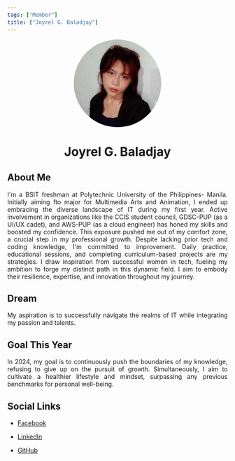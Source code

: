 ```yaml
---
tags: ["Member"]
title: ["Joyrel G. Baladjay"]
---
```


<TagLinks/>

<div align="center">
  <div style="border-radius: 50%; overflow: hidden; width: 200px; height: 200px;">
    <img src="../../images/joyrel.jpg" width="200" height="200" style="object-fit: cover; width: 100%; height: 100%;" />
  </div>
</div>

<div align="center">
  <h1>Joyrel G. Baladjay</h1>
</div>

<div style="text-align: justify;">
  <h2>About Me</h2>
  <p>I'm a BSIT freshman at Polytechnic University of the Philippines- Manila. Initially aiming fto major for Multimedia Arts and Animation, I ended up embracing the diverse landscape of IT during my first year. Active involvement in organizations like the CCIS student council, GDSC-PUP (as a UI/UX cadet), and AWS-PUP (as a cloud engineer) has honed my skills and boosted my confidence. This exposure pushed me out of my comfort zone, a crucial step in my professional growth. Despite lacking prior tech and coding knowledge, I'm committed to improvement. Daily practice, educational sessions, and completing curriculum-based projects are my strategies. I draw inspiration from successful women in tech, fueling my ambition to forge my distinct path in this dynamic field. I aim to embody their resilience, expertise, and innovation throughout my journey.</p>

  <h2>Dream</h2>
  <p>My aspiration is to successfully navigate the realms of IT while integrating my passion and talents.</p>
  
  <h2>Goal This Year</h2>
  <p>In 2024, my goal is to continuously push the boundaries of my knowledge, refusing to give up on the pursuit of growth. Simultaneously, I aim to cultivate a healthier lifestyle and mindset, surpassing any previous benchmarks for personal well-being.</p>

  <h2>Social Links</h2>
  <ul>
    <li>
      <p>
        <a href="https://www.facebook.com/joyyirelg">Facebook</a>
      </p>
    </li>
    <li>
      <p>
        <a href="https://www.linkedin.com/in/joyrel-baladjay-421371195/">LinkedIn</a>
      </p>
    </li>
    <li>
      <p>
        <a href="https://github.com/joyyirel">GitHub</a>
      </p>
    </li>
  </ul>
</div>